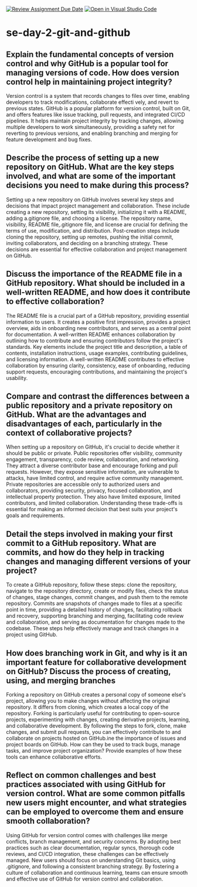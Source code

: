 [![Review Assignment Due Date](https://classroom.github.com/assets/deadline-readme-button-22041afd0340ce965d47ae6ef1cefeee28c7c493a6346c4f15d667ab976d596c.svg)](https://classroom.github.com/a/8wgCKhpZ)
[![Open in Visual Studio Code](https://classroom.github.com/assets/open-in-vscode-2e0aaae1b6195c2367325f4f02e2d04e9abb55f0b24a779b69b11b9e10269abc.svg)](https://classroom.github.com/online_ide?assignment_repo_id=18372102&assignment_repo_type=AssignmentRepo)
# se-day-2-git-and-github
## Explain the fundamental concepts of version control and why GitHub is a popular tool for managing versions of code. How does version control help in maintaining project integrity?
Version control is a system that records changes to files over time, enabling developers to track modifications, collaborate effecti vely, and revert to previous states. GitHub is a popular platform for version control, built on Git, and offers features like issue tracking, pull requests, and integrated CI/CD pipelines. It helps maintain project integrity by tracking changes, allowing multiple developers to work simultaneously, providing a safety net for reverting to previous versions, and enabling branching and merging for feature development and bug fixes.
## Describe the process of setting up a new repository on GitHub. What are the key steps involved, and what are some of the important decisions you need to make during this process?
Setting up a new repository on GitHub involves several key steps and decisions that impact project management and collaboration. These include creating a new repository, setting its visibility, initializing it with a README, adding a.gitignore file, and choosing a license. The repository name, visibility, README file,.gitignore file, and license are crucial for defining the terms of use, modification, and distribution. Post-creation steps include cloning the repository, setting up remotes, pushing the initial commit, inviting collaborators, and deciding on a branching strategy. These decisions are essential for effective collaboration and project management on GitHub.
## Discuss the importance of the README file in a GitHub repository. What should be included in a well-written README, and how does it contribute to effective collaboration?
The README file is a crucial part of a GitHub repository, providing essential information to users. It creates a positive first impression, provides a project overview, aids in onboarding new contributors, and serves as a central point for documentation. A well-written README enhances collaboration by outlining how to contribute and ensuring contributors follow the project's standards. Key elements include the project title and description, a table of contents, installation instructions, usage examples, contributing guidelines, and licensing information. A well-written README contributes to effective collaboration by ensuring clarity, consistency, ease of onboarding, reducing support requests, encouraging contributions, and maintaining the project's usability.
## Compare and contrast the differences between a public repository and a private repository on GitHub. What are the advantages and disadvantages of each, particularly in the context of collaborative projects?
When setting up a repository on GitHub, it's crucial to decide whether it should be public or private. Public repositories offer visibility, community engagement, transparency, code review, collaboration, and networking. They attract a diverse contributor base and encourage forking and pull requests. However, they expose sensitive information, are vulnerable to attacks, have limited control, and require active community management. Private repositories are accessible only to authorized users and collaborators, providing security, privacy, focused collaboration, and intellectual property protection. They also have limited exposure, limited contributors, and limited collaboration. Understanding these trade-offs is essential for making an informed decision that best suits your project's goals and requirements.

## Detail the steps involved in making your first commit to a GitHub repository. What are commits, and how do they help in tracking changes and managing different versions of your project?
To create a GitHub repository, follow these steps: clone the repository, navigate to the repository directory, create or modify files, check the status of changes, stage changes, commit changes, and push them to the remote repository. Commits are snapshots of changes made to files at a specific point in time, providing a detailed history of changes, facilitating rollback and recovery, supporting branching and merging, facilitating code review and collaboration, and serving as documentation for changes made to the codebase. These steps help effectively manage and track changes in a project using GitHub.

## How does branching work in Git, and why is it an important feature for collaborative development on GitHub? Discuss the process of creating, using, and merging branches 
Forking a repository on GitHub creates a personal copy of someone else's project, allowing you to make changes without affecting the original repository. It differs from cloning, which creates a local copy of the repository. Forking is particularly useful for contributing to open-source projects, experimenting with changes, creating derivative projects, learning, and collaborative development. By following the steps to fork, clone, make changes, and submit pull requests, you can effectively contribute to and collaborate on projects hosted on GitHub.ine the importance of issues and project boards on GitHub. How can they be used to track bugs, manage tasks, and improve project organization? Provide examples of how these tools can enhance collaborative efforts.

## Reflect on common challenges and best practices associated with using GitHub for version control. What are some common pitfalls new users might encounter, and what strategies can be employed to overcome them and ensure smooth collaboration?
Using GitHub for version control comes with challenges like merge conflicts, branch management, and security concerns. By adopting best practices such as clear documentation, regular syncs, thorough code reviews, and CI/CD integration, these challenges can be effectively managed. New users should focus on understanding Git basics, using .gitignore, and following a consistent branching strategy. By fostering a culture of collaboration and continuous learning, teams can ensure smooth and effective use of GitHub for version control and collaboration.
